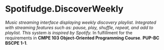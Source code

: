 # Spotifudge.DiscoverWeekly
*Music streaming interface displaying weekly discovery playlist. Integrated with streaming features such as: pause, play, shuffle, repeat, and add to playlist. This system is inspired by Spotify.*
In fulfillment for the requirements in **CMPE 103 Object-Oriented Programming Course**. **PUP-BC BSCPE 1-1**.

